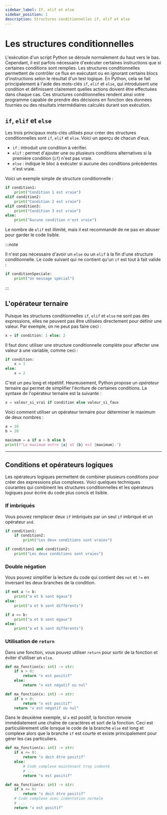 ```yaml
---
sidebar_label: If, elif et else
sidebar_position: 1
description: Structures conditionnelles if, elif et else
---
```


# Les structures conditionnelles

L'exécution d'un script Python se déroule normalement du haut vers le bas.
Cependant, il est parfois nécessaire d'exécuter certaines instructions que si
certaines conditions sont remplies. Les structures conditionnelles permettent
de contrôler ce flux en exécutant ou en ignorant certains blocs d'instructions
selon le résultat d'un test logique. En Python, cela se fait principalement à
l'aide des mots-clés `if`, `elif` et `else`, qui introduisent une condition et
définissent clairement quelles actions doivent être effectuées dans chaque cas.
Ces structures conditionnelles rendent ainsi votre programme capable de prendre
des décisions en fonction des données fournies ou des résultats intermédiaires
calculés durant son exécution.


## `if`, `elif` et `else`

Les trois principaux mots-clés utilisés pour créer des structures conditionnelles
sont `if`, `elif` et `else`. Voici un aperçu de chacun d'eux.

- `if` : introduit une condition à vérifier.
- `elif` : permet d'ajouter une ou plusieurs conditions alternatives si la
  première condition (`if`) n'est pas vraie.
- `else` : indique le bloc à exécuter si aucune des conditions précédentes n'est vraie.

Voici un exemple simple de structure conditionnelle :

```python
if condition1:
    print("Condition 1 est vraie")
elif condition2:
    print("Condition 2 est vraie")
elif condition3:
    print("Condition 3 est vraie")
else:
    print("Aucune condition n'est vraie")
```

Le nombre de `elif` est illimité, mais il est recommandé de ne pas en abuser pour
garder le code lisible.

:::note

Il n'est pas nécessaire d'avoir un `else` ou un `elif` à la fin d'une structure
conditionnelle. Le code suivant qui ne contient qu'un `if` est tout à fait
valide :

```python
if conditionSpeciale:
    print("Un message spécial")
```

:::

## L'opérateur ternaire

Puisque les structures conditionnelles `if`, `elif` et `else` ne sont pas des
expressions, elles ne peuvent pas être utilisées directement pour définir une
valeur. Par exemple, on ne peut pas faire ceci :

```python
x = if condition: 1 else: 2
```

Il faut donc utiliser une structure conditionnelle complète pour affecter une
valeur à une variable, comme ceci :

```python
if condition:
    x = 1
else:
    x = 2
```

C'est un peu long et répétitif. Heureusement, Python propose un *opérateur*
ternaire qui permet de simplifier l'écriture de certaines conditions. La
syntaxe de l'opérateur ternaire est la suivante :

```python
x = valeur_si_vrai if condition else valeur_si_faux
```

Voici comment utiliser un opérateur ternaire pour déterminer le maximum de deux
nombres :

```python
a = 10
b = 20

maximum = a if a > b else b
print(f"Le maximum entre {a} et {b} est {maximum}.")
```

---

## Conditions et opérateurs logiques

Les opérateurs logiques permettent de combiner plusieurs conditions pour créer
des expressions plus complexes. Voici quelques techniques courantes qui combinent
les structures conditionnelles et les opérateurs logiques pour écrire du code
plus concis et lisible.

### If imbriqués

Vous pouvez remplacer deux `if` imbriqués par un seul `if` imbriqué et un opérateur `and`.

```python
if condition1:
    if condition2:
        print("Les deux conditions sont vraies")
```
```python
if condition1 and condition2:
    print("Les deux conditions sont vraies")
```

### Double négation

Vous pouvez simplifier la lecture du code qui contient des `not` et `!=`
en inversant les deux branches de la condition.

```python
if not a != b:
    print("a et b sont égaux")
else:
    print("a et b sont différents")
```
```python
if a == b:
    print("a et b sont égaux")
else:
    print("a et b sont différents")
```

### Utilisation de `return`

Dans une fonction, vous pouvez utiliser `return` pour sortir de la fonction
et éviter d'utiliser un `else`.

```python
def ma_fonction(x: int) -> str:
    if x > 0:
        return "x est positif"
    else:
        return "x est négatif ou nul"
```

```python
def ma_fonction(x: int) -> str:
    if x > 0:
        return "x est positif"
    return "x est négatif ou nul"
```

Dans le deuxième exemple, si `x` est positif, la fonction renvoie immédiatement
une chaîne de caractères et sort de la fonction. Ceci est particulièrement utile
lorsque le code de la branche `else` est long et complexe alors que la branche `if`
est courte et existe principalement pour gérer les cas particuliers.

```python
def ma_fonction(x: int) -> str:
    if x <= 0:
        return "x doit être positif"
    else:
        # Code complexe maintenant trop indenté
        # ...
        return "x est positif"
```
```python
def ma_fonction(x: int) -> str:
    if x <= 0:
        return "x doit être positif"
    # Code complexe avec indentation normale
    # ...
    return "x est positif"
```